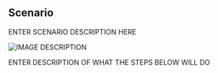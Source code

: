 ## Scenario

ENTER SCENARIO DESCRIPTION HERE

![IMAGE DESCRIPTION](./media/DNS-reverse-dns-record-operations-scenario-include.md/figure1.png)

ENTER DESCRIPTION OF WHAT THE STEPS BELOW WILL DO
